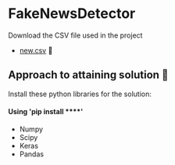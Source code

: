 # FakeNewsDetector

Download the CSV file used in the project
- [new.csv](https://drive.google.com/file/d/1er9NJTLUA3qnRuyhfzuN0XUsoIC4a-_q/view)  🚀


## Approach to attaining solution 🔖
Install these python libraries for the solution:
#### Using 'pip install ****'
- Numpy
- Scipy
- Keras
- Pandas
